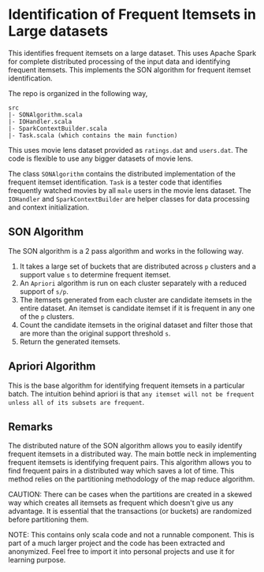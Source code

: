 # Identification of Frequent Itemsets in Large datasets

This identifies frequent itemsets on a large dataset. This uses Apache Spark for complete distributed processing of the input data and identifying frequent itemsets. This implements the SON algorithm for frequent itemset identification.

The repo is organized in the following way,

```
src
|- SONAlgorithm.scala
|- IOHandler.scala
|- SparkContextBuilder.scala
|- Task.scala (which contains the main function)
```

This uses movie lens dataset provided as `ratings.dat` and `users.dat`. The code is flexible to use any bigger datasets of movie lens.

The class `SONAlgorithm` contains the distributed implementation of the frequent itemset identification. `Task` is a tester code that identifies frequently watched movies by all `male` users in the movie lens dataset. The `IOHandler` and `SparkContextBuilder` are helper classes for data processing and context initialization.

## SON Algorithm
The SON algorithm is a 2 pass algorithm and works in the following way.
1. It takes a large set of buckets that are distributed across `p` clusters and a support value `s` to determine frequent itemset.
1. An `Apriori` algorithm is run on each cluster separately with a reduced support of `s/p`.
1. The itemsets generated from each cluster are candidate itemsets in the entire dataset. An itemset is candidate itemset if it is frequent in any one of the `p` clusters.
1. Count the candidate itemsets in the original dataset and filter those that are more than the original support threshold `s`.
1. Return the generated itemsets.

## Apriori Algorithm
This is the base algorithm for identifying frequent itemsets in a particular batch. The intuition behind apriori is that `any itemset will not be frequent unless all of its subsets are frequent`.

## Remarks
The distributed nature of the SON algorithm allows you to easily identify frequent itemsets in a distributed way. The main bottle neck in implementing frequent itemsets is identifying frequent pairs. This algorithm allows you to find frequent pairs in a distributed way which saves a lot of time. This method relies on the partitioning methodology of the map reduce algorithm.

CAUTION: There can be cases when the partitions are created in a skewed way which creates all itemsets as frequent which doesn't give us any advantage. It is essential that the transactions (or buckets) are randomized before partitioning them.

NOTE: This contains only scala code and not a runnable component. This is part of a much larger project and the code has been extracted and anonymized. Feel free to import it into personal projects and use it for learning purpose. 
